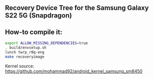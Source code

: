 ## Recovery Device Tree for the Samsung Galaxy S22 5G (Snapdragon)

## How-to compile it:

```sh
export ALLOW_MISSING_DEPENDENCIES=true
. build/envsetup.sh
lunch twrp_r0q-eng
make recoveryimage
```

Kernel source:
https://github.com/mohammad92/android_kernel_samsung_sm8450
